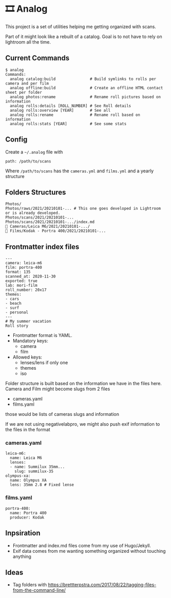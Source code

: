 # 🎞 Analog

This project is a set of utilities helping me getting organized with scans.

Part of it might look like a rebuilt of a catalog. 
Goal is to not have to rely on lightroom all the time. 

## Current Commands

```
$ analog
Commands:
  analog catalog:build               # Build symlinks to rolls per camera and per film
  analog offline:build               # Create an offline HTML contact sheet per folder
  analog photos:rename               # Rename roll pictures based on information
  analog rolls:details [ROLL_NUMBER] # See Roll details
  analog rolls:overview [YEAR]       # See all
  analog rolls:rename                # Rename roll based on information
  analog rolls:stats [YEAR]          # See some stats
```

## Config

Create a `~/.analog` file with 

```
path: /path/to/scans 
```

Where `/path/to/scans` has the `cameras.yml` and `films.yml` and  a yearly structure

## Folders Structures

```
Photos/
Photos/raws/2021/20210101-... # This one goes developed in Lightroom or is already developed. 
Photos/scans/2021/20210101-...
Photos/scans/2021/20210101-.../index.md
🔗 Cameras/Leica M6/2021/20210101-.../
🔗 Films/Kodak - Portra 400/2021/20210101-...
```

## Frontmatter index files

```
---
camera: leica-m6
film: portra-400
format: 135
scanned_at: 2020-11-30
exported: true
lab: mori-film
roll_number: 20x17
themes:
- cars
- beach
- surf
- personal
---
# My summer vacation
Roll story
```


- Frontmatter format is YAML.
- Mandatory keys: 
	- camera
	- film
- Allowed keys:
	- lenses/lens if only one
	- themes
	- iso

Folder structure is built based on the information we have in the files here. 
Camera and Film might become slugs from 2 files

- cameras.yaml
- films.yaml

those would be lists of cameras slugs and information

If we are not using negativelabpro, we might also push exif information to the files in the format

### cameras.yaml

```
leica-m6:
  name: Leica M6
  lenses:
  - name: Summilux 35mm...
    slug: summilux-35
olympus-xa:
  name: Olympus XA
  lens: 35mm 2.8 # Fixed lense
```

### films.yaml

```
portra-400:
  name: Portra 400
  producer: Kodak
```

## Inpsiration

- Frontmatter and index.md files come from my use of Hugo/Jekyll. 
- Exif data comes from me wanting something organized without touching anything

## Ideas
- Tag folders with https://brettterpstra.com/2017/08/22/tagging-files-from-the-command-line/
